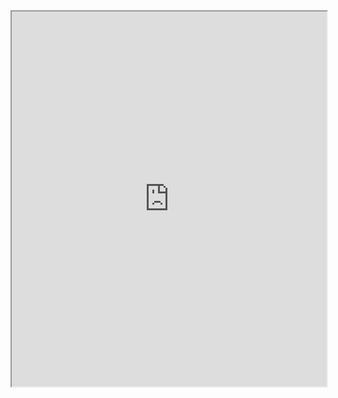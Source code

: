<iframe src="https://yourhost.com/ai_writer_frontend_only.html" width="100%" height="600px"></iframe>
